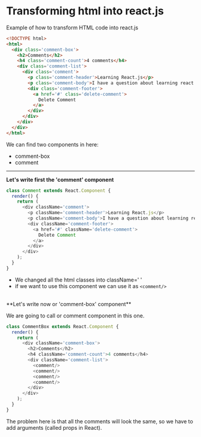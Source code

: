 # Transforming html into react.js


Example of how to transform HTML code into react.js

```html
<!DOCTYPE html>
<html>
  <div class='comment-box'>
    <h2>Comments</h2>
    <h4 class='comment-count'>4 comments</h4>
    <div class='comment-list'>
      <div class='comment'>
        <p class='comment-header'>Learning React.js</p>
        <p class='comment-body'>I have a question about learning react.js.</p>
        <div class='comment-footer'>
          <a href='#' class='delete-comment'>
            Delete Comment
          </a>
        </div>
      </div>
    </div>
  </div>
</html>
```

We can find two components in here: 
- comment-box
- comment


---


**Let's write first the 'comment' component**


```js
class Comment extends React.Component {
  render() {
    return (
      <div className='comment'>
        <p className='comment-header'>Learning React.js</p>
        <p className='comment-body'>I have a question about learning react.js.</p>
        <div className='comment-footer'>
          <a href='#' className='delete-comment'>
            Delete Comment
          </a>
        </div>
      </div>
    );
  }
}

```
- We changed all the html classes into className=' '
- if we want to use this component we can use it as ``<comment/>``

<br>
**Let's write now or 'comment-box' component** <br>

We are going to call or comment component in this one. 

```js
class CommentBox extends React.Component {
  render() {
    return (
      <div className='comment-box'>
        <h2>Comments</h2>
        <h4 className='comment-count'>4 comments</h4>
        <div className='comment-list'>
          <comment/>
          <comment/>
          <comment/>
          <comment/>
        </div>
      </div>
    );
  }
}
```

The problem here is that all the comments will look the same, so we have to add arguments (called props in React).